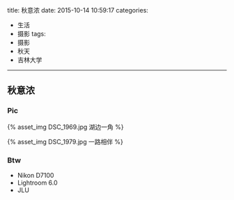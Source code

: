 title: 秋意浓
date: 2015-10-14 10:59:17
categories:
- 生活
- 摄影
tags:
- 摄影
- 秋天
- 吉林大学
---

## 秋意浓

### Pic

{% asset_img DSC_1969.jpg 湖边一角 %}

{% asset_img DSC_1979.jpg 一路相伴 %}

### Btw

- Nikon D7100
- Lightroom 6.0
- JLU
